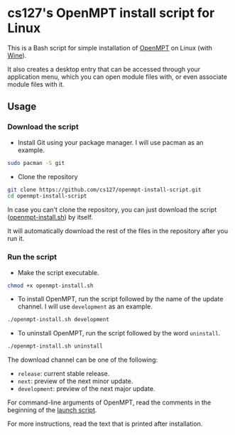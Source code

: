 # cs127's OpenMPT install script for Linux

This is a Bash script for simple installation of [OpenMPT](https://openmpt.org) on Linux (with [Wine](https://winehq.org)).

It also creates a desktop entry that can be accessed through your application menu, which you can open module files with, or even associate module files with it.

## Usage

### Download the script

* Install Git using your package manager. I will use pacman as an example.
```bash
sudo pacman -S git
```
* Clone the repository
```bash
git clone https://github.com/cs127/openmpt-install-script.git
cd openmpt-install-script
```

In case you can't clone the repository, you can just download the script
([openmpt-install.sh](https://raw.githubusercontent.com/cs127/openmpt-install-script/master/openmpt-install.sh))
by itself.

It will automatically download the rest of the files in the repository after you run it.

### Run the script

* Make the script executable.
```bash
chmod +x openmpt-install.sh
```
* To install OpenMPT, run the script followed by the name of the update channel. I will use `development` as an example.
```bash
./openmpt-install.sh development
```
* To uninstall OpenMPT, run the script followed by the word `uninstall`.
```bash
./openmpt-install.sh uninstall
```
The download channel can be one of the following:
* `release`: current stable release.
* `next`: preview of the next minor update.
* `development`: preview of the next major update.

For command-line arguments of OpenMPT, read the comments in the beginning of the
[launch script](https://github.com/cs127/openmpt-install-script/blob/master/resources/openmpt).

For more instructions, read the text that is printed after installation.
